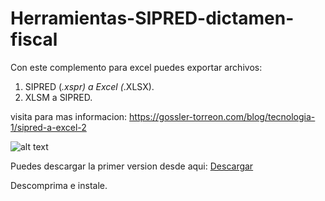 # Herramientas-SIPRED-dictamen-fiscal
Con este complemento para excel puedes exportar archivos:
1. SIPRED (*.xspr) a Excel (*.XLSX).
2. XLSM a SIPRED.

visita para mas informacion: 
https://gossler-torreon.com/blog/tecnologia-1/sipred-a-excel-2

![alt text](https://gossler-torreon.com/web/image/3221-794b0549/Animation.gif?access_token=51a0b53e-6dcd-4667-8203-c70f6f0d5842)


Puedes descargar la primer version desde aqui:
[Descargar](http://gossler-torreon.com/download-herramientas.exe)


Descomprima e instale.
